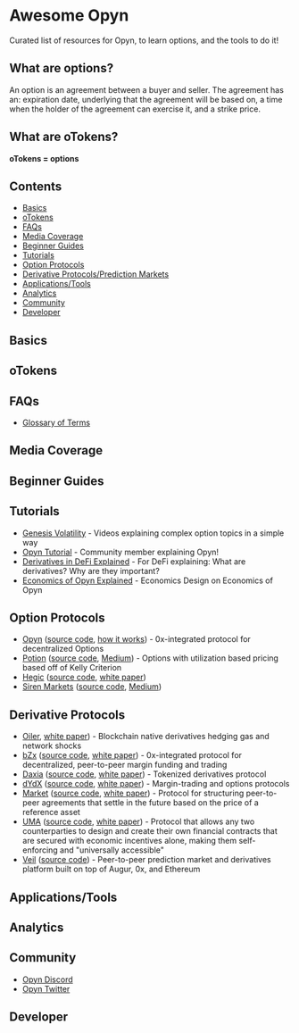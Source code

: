 # Awesome Opyn

Curated list of resources for Opyn, to learn options, and the tools to do it!

## What are options? 
An option is an agreement between a buyer and seller. The agreement has an: expiration date, underlying that the agreement will be based on, a time when the holder of the agreement can exercise it, and a strike price. 

## What are oTokens?
**oTokens = options**

## Contents
- [Basics](#basics)
- [oTokens](#oTokens)
- [FAQs](#faqs)
- [Media Coverage](#media-coverage)
- [Beginner Guides](#beginner-guides)
- [Tutorials](#tutorials)
- [Option Protocols](#option-protocols)
- [Derivative Protocols/Prediction Markets](#derivative-protocols)
- [Applications/Tools](#applications-tools)
- [Analytics](#analytics)
- [Community](#community)
- [Developer](#developer)

<a name="basics" />

## Basics

<a name="oTokens" />

## oTokens

<a name="faqs" />

## FAQs

- [Glossary of Terms](https://medium.com/opyn/a-beginners-guide-to-defi-options-opyn-v2-4d64f91acc84#bca3)

<a name="media-coverage" />

## Media Coverage 

<a name="beginner-guides" />

## Beginner Guides

<a name="tutorials" />

## Tutorials

- [Genesis Volatility](https://www.youtube.com/channel/UCW4nDdo46EjaDEd5R2RrkEw) - Videos explaining complex option topics in a simple way 
- [Opyn Tutorial](https://www.youtube.com/watch?v=wr4jaCG8zmk) - Community member explaining Opyn!
- [Derivatives in DeFi Explained](https://www.youtube.com/watch?v=QxoqPZRw9y4) - For DeFi explaining: What are derivatives? Why are they important?
- [Economics of Opyn Explained](https://www.youtube.com/watch?v=KtYLCLp6i6o) - Economics Design on Economics of Opyn


<a name="option-protocols" />

## Option Protocols

- [Opyn](https://opyn.co/) ([source code](https://github.com/opynfinance), [how it works](https://opyn.gitbook.io/opyn/faq)) - 0x-integrated protocol for decentralized Options 
- [Potion](https://potion.fi/#/) ([source code](https://github.com/potion-labs), [Medium](https://medium.com/@PotionLabs)) - Options with utilization based pricing based off of Kelly Criterion 
- [Hegic](https://www.hegic.co/) ([source code](https://github.com/hegic), [white paper](https://github.com/hegic/whitepaper/blob/master/Hegic%20Protocol%20Whitepaper.pdf))
- [Siren Markets](https://sirenmarkets.com/) ([source code](https://github.com/sirenmarkets/), [Medium](https://sirenmarkets.medium.com/)) 


<a name="derivative-protocols" />

## Derivative Protocols 

- [Oiler](oiler.network), [white paper](https://docs.oiler.network)) - Blockchain native derivatives hedging gas and network shocks 
- [bZx](https://b0x.network) ([source code](https://github.com/bZxNetwork), [white paper](https://b0x.network/pdfs/bZx_white_paper.pdf)) - 0x-integrated protocol for decentralized, peer-to-peer margin funding and trading
- [Daxia](https://www.daxia.us) ([source code](https://github.com/DecentralizedDerivatives), [white paper](https://github.com/DecentralizedDerivatives/DRCT_standard/blob/master/InDepthOverview.md)) - Tokenized derivatives protocol
- [dYdX](https://dydx.exchange) ([source code](https://github.com/dydxprotocol/protocol_v1), [white paper](https://whitepaper.dydx.exchange/)) - Margin-trading and options protocols
- [Market](https://marketprotocol.io) ([source code](https://github.com/MARKETProtocol), [white paper](https://marketprotocol.io/assets/MARKET_Protocol-Whitepaper.pdf)) - Protocol for structuring peer-to-peer agreements that settle in the future based on the price of a reference asset
- [UMA](https://umaproject.org) ([source code](https://github.com/umaprotocol), [white paper](https://umaproject.org/UMA-whitepaper.pdf)) - Protocol that allows any two counterparties to design and create their own financial contracts that are secured with economic incentives alone, making them self-enforcing and "universally accessible" 
- [Veil](https://veil.co) ([source code](https://github.com/veilco)) - Peer-to-peer prediction market and derivatives platform built on top of Augur, 0x, and Ethereum


<a name="applications-tools" />

## Applications/Tools 

<a name="analytics" />

## Analytics 

<a name="community" />

## Community

- [Opyn Discord](https://discord.com/invite/2NFdXaE)
- [Opyn Twitter](https://twitter.com/opyn_)

<a name="developer" />



## Developer

